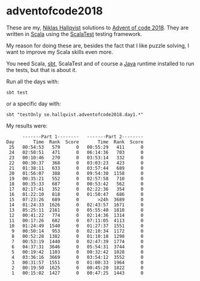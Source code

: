 # adventofcode2018
These are my, [Niklas Hallqvist](https://github.com/niklasha) solutions to
[Advent of code 2018](https://adventofcode.com/2018).
They are written in [Scala](https://scala-lang.org) using the
[ScalaTest](http://scalatest.org) testing framework.

My reason for doing these are, besides the fact that I like puzzle solving, I want to improve my Scala skills even more.

You need Scala, [sbt](https://scala-sbt.org), ScalaTest and of course
a [Java](https://java.com) runtime installed to run the tests, but that is about it.

Run all the days with:
```
sbt test
```

or a specific day with:
```
sbt "testOnly se.hallqvist.adventofcode2018.day1.*"
```

My results were:
```
      -------Part 1--------   -------Part 2--------
Day       Time  Rank  Score       Time  Rank  Score
 25   00:54:53   579      0   00:55:29   411      0
 24   02:50:51   471      0   06:14:36   703      0
 23   00:10:46   270      0   03:53:14   332      0
 22   00:30:37   368      0   03:03:23   423      0
 21   01:38:11   633      0   03:57:44   689      0
 20   01:56:07   388      0   09:54:30  1158      0
 19   00:35:21   552      0   02:57:58   710      0
 18   00:35:33   687      0   00:53:42   562      0
 17   02:17:41   352      0   02:22:36   354      0
 16   01:22:10   818      0   01:50:47   686      0
 15   07:23:26   689      0       >24h  3689      0
 14   01:24:33  1626      0   02:43:57  1671      0
 13   05:25:11  2161      0   05:55:40  1818      0
 12   00:41:22   774      0   02:14:36  1314      0
 11   00:17:26   682      0   07:11:05  4113      0
 10   01:24:49  1540      0   01:27:37  1551      0
  9   00:50:14   953      0   02:10:34  1172      0
  8   00:52:28  1382      0   01:10:18  1298      0
  7   00:53:19  1440      0   02:47:39  1774      0
  6   04:37:31  3646      0   05:54:31  3744      0
  5   00:19:42  1103      0   00:32:42  1028      0
  4   03:36:16  3669      0   03:54:12  3552      0
  3   00:31:57  1551      0   01:00:33  1964      0
  2   00:19:50  1625      0   00:45:20  1822      0
  1   00:15:02  1427      0   00:47:25  1443      0
```
